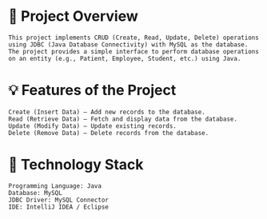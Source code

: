 # 📌 Project Overview
    This project implements CRUD (Create, Read, Update, Delete) operations using JDBC (Java Database Connectivity) with MySQL as the database. The project provides a simple interface to perform database operations on an entity (e.g., Patient, Employee, Student, etc.) using Java.

# 💡 Features of the Project
    Create (Insert Data) – Add new records to the database.
    Read (Retrieve Data) – Fetch and display data from the database.
    Update (Modify Data) – Update existing records.
    Delete (Remove Data) – Delete records from the database.
# 🔧 Technology Stack
    Programming Language: Java
    Database: MySQL
    JDBC Driver: MySQL Connector
    IDE: IntelliJ IDEA / Eclipse
